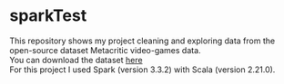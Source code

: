 # sparkTest
This repository shows my project cleaning and exploring data from the open-source dataset Metacritic video-games data.  
You can download the dataset [here](https://www.kaggle.com/datasets/brunovr/metacritic-videogames-data?resource=download)  
For this project I used Spark (version 3.3.2) with Scala (version 2.21.0).
